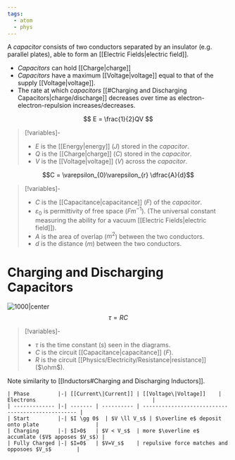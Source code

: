 ```yaml
---
tags:
  - atom
  - phys
---
```

A *capacitor* consists of two conductors separated by an insulator (e.g. parallel plates), able to form an [[Electric Fields|electric field]].
- *Capacitors* can hold [[Charge|charge]]
- *Capacitors* have a maximum [[Voltage|voltage]] equal to that of the supply [[Voltage|voltage]].
- The rate at which *capacitors* [[#Charging and Discharging Capacitors|charge/discharge]] decreases over time as electron-electron-repulsion increases/decreases.

$$ E = \frac{1}{2}QV $$
> [!variables]-
> - $E$ is the [[Energy|energy]] ($J$) stored in the *capacitor*.
> - $Q$ is the [[Charge|charge]] ($C$) stored in the *capacitor*.
> - $V$ is the [[Voltage|voltage]] ($V$) across the *capacitor*.

$$C = \varepsilon_{0}\varepsilon_{r} \dfrac{A}{d}$$
> [!variables]-
> - $C$ is the [[Capacitance|capacitance]] ($F$) of the *capacitor*.
> - $\varepsilon_{0}$ is permittivity of free space ($Fm^{-1}$).
>   (The universal constant measuring the ability for a vacuum [[Electric Fields|electric field]]).
> - $A$ is the area of overlap ($m^{2}$) between the two conductors.
> - $d$ is the distance ($m$) between the two conductors.
# Charging and Discharging Capacitors
![1000|center](charging-and-discharging-capacitors.excalidraw)
$$ \tau = RC $$
> [!variables]-
> - $\tau$ is the time constant ($s$) seen in the diagrams.
> - $C$ is the circuit [[Capacitance|capacitance]] ($F$).
> - $R$ is the circuit [[Physics/Electricity/Resistance|resistance]] ($\ohm$).

Note similarity to [[Inductors#Charging and Discharging Inductors]].

```sheet
| Phase         |-| [[Current\|Current]] | [[Voltage\|Voltage]]    | Electrons                                     |
| ------------- |-| ------- | ---------- | ------------------------------------------------- |
| Start         |-| $I \gg 0$  | $V \ll V_s$ | $\overline e$ deposit onto plate                  |
| Charging      |-| $I>0$   | $V < V_s$  | more $\overline e$ accumlate ($V$ apposes $V_s$) |
| Fully Charged |-| $I=0$   | $V=V_s$    | repulsive force matches and opposoes $V_s$        | 
```
